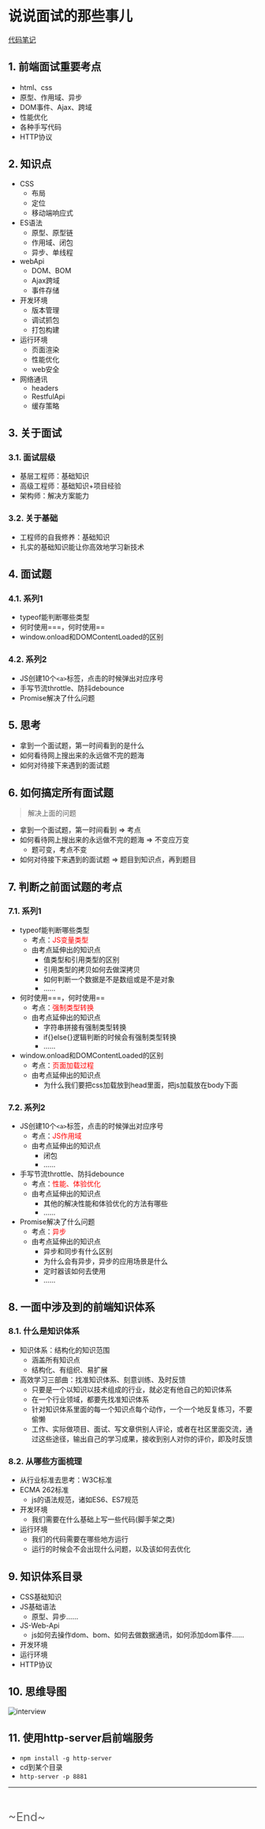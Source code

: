 # 说说面试的那些事儿
<ClientOnly>
  <Valine></Valine>
</ClientOnly>

[代码笔记](https://freshhu.github.io/blog_code/interview/interview-one-side)

## 1. 前端面试重要考点
- html、css
- 原型、作用域、异步
- DOM事件、Ajax、跨域
- 性能优化
- 各种手写代码
- HTTP协议

## 2. 知识点
- CSS
  - 布局
  - 定位
  - 移动端响应式
- ES语法
  - 原型、原型链
  - 作用域、闭包
  - 异步、单线程
- webApi
  - DOM、BOM
  - Ajax跨域
  - 事件存储
- 开发环境
  - 版本管理
  - 调试抓包
  - 打包构建
- 运行环境
  - 页面渲染
  - 性能优化
  - web安全
- 网络通讯
  - headers
  - RestfulApi
  - 缓存策略

## 3. 关于面试
### 3.1. 面试层级
- 基层工程师：基础知识
- 高级工程师：基础知识+项目经验
- 架构师：解决方案能力
### 3.2. 关于基础
- 工程师的自我修养：基础知识
- 扎实的基础知识能让你高效地学习新技术

## 4. 面试题
### 4.1. 系列1
- typeof能判断哪些类型
- 何时使用===，何时使用==
- window.onload和DOMContentLoaded的区别

### 4.2. 系列2
- JS创建10个`<a>`标签，点击的时候弹出对应序号
- 手写节流throttle、防抖debounce
- Promise解决了什么问题

## 5. 思考
- 拿到一个面试题，第一时间看到的是什么
- 如何看待网上搜出来的永远做不完的题海
- 如何对待接下来遇到的面试题

## 6. 如何搞定所有面试题
> 解决上面的问题
- 拿到一个面试题，第一时间看到 => 考点
- 如何看待网上搜出来的永远做不完的题海 => 不变应万变
  - 题可变，考点不变
- 如何对待接下来遇到的面试题 => 题目到知识点，再到题目

## 7. 判断之前面试题的考点
### 7.1. 系列1
- typeof能判断哪些类型
  - 考点：<font color=#f00>JS变量类型</font>
  - 由考点延伸出的知识点
    - 值类型和引用类型的区别
    - 引用类型的拷贝如何去做深拷贝
    - 如何判断一个数据是不是数组或是不是对象
    - ......
- 何时使用===，何时使用==
  - 考点：<font color=#f00>强制类型转换</font>
  - 由考点延伸出的知识点
    - 字符串拼接有强制类型转换
    - if{}else{}逻辑判断的时候会有强制类型转换
    - ......
- window.onload和DOMContentLoaded的区别
  - 考点：<font color=#f00>页面加载过程</font>
  - 由考点延伸出的知识点
    - 为什么我们要把css加载放到head里面，把js加载放在body下面

### 7.2. 系列2
- JS创建10个`<a>`标签，点击的时候弹出对应序号
  - 考点：<font color=#f00>JS作用域</font>
  - 由考点延伸出的知识点
    - 闭包
    - ......
- 手写节流throttle、防抖debounce
  - 考点：<font color=#f00>性能、体验优化</font>
  - 由考点延伸出的知识点
    - 其他的解决性能和体验优化的方法有哪些
    - ......
- Promise解决了什么问题
  - 考点：<font color=#f00>异步</font>
  - 由考点延伸出的知识点
    - 异步和同步有什么区别
    - 为什么会有异步，异步的应用场景是什么
    - 定时器该如何去使用
    - ......

## 8. 一面中涉及到的前端知识体系
### 8.1. 什么是知识体系
- 知识体系：结构化的知识范围
  - 涵盖所有知识点
  - 结构化、有组织、易扩展
- 高效学习三部曲：找准知识体系、刻意训练、及时反馈
  - 只要是一个以知识以技术组成的行业，就必定有他自己的知识体系
  - 在一个行业领域，都要先找准知识体系
  - 针对知识体系里面的每一个知识点每个动作，一个一个地反复练习，不要偷懒
  - 工作、实际做项目、面试、写文章供别人评论，或者在社区里面交流，通过这些途径，输出自己的学习成果，接收到别人对你的评价，即及时反馈

### 8.2. 从哪些方面梳理
- 从行业标准去思考：W3C标准
- ECMA 262标准
  - js的语法规范，诸如ES6、ES7规范
- 开发环境
  - 我们需要在什么基础上写一些代码(脚手架之类)
- 运行环境
  - 我们的代码需要在哪些地方运行
  - 运行的时候会不会出现什么问题，以及该如何去优化

## 9. 知识体系目录
- CSS基础知识
- JS基础语法
  - 原型、异步……
- JS-Web-Api
  - js如何去操作dom、bom、如何去做数据通讯，如何添加dom事件……
- 开发环境
- 运行环境
- HTTP协议

## 10. 思维导图
![interview](/blog/images/interview/interview-one-side/interview.png)

## 11. 使用http-server启前端服务
- `npm install -g http-server`
- cd到某个目录
- `http-server -p 8881`

---
<br />

<font color="#666" size="5">\~End~</font>